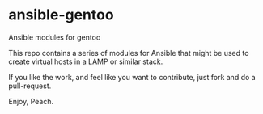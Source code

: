 ansible-gentoo
==============

Ansible modules for gentoo

This repo contains a series of modules for Ansible that might be used to create virtual hosts in a LAMP or similar stack.

If you like the work, and feel like you want to contribute, just fork and do a pull-request.

Enjoy,
Peach.
